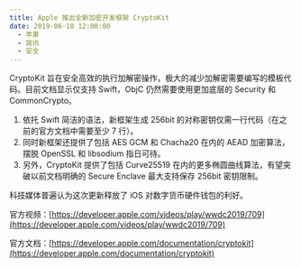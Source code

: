 ```yaml
---
title: Apple 推出全新加密开发框架 CryptoKit
date: 2019-06-10 12:00:00
  - 苹果
  - 简讯
  - 安全
---
```


CryptoKit 旨在安全高效的执行加解密操作，极大的减少加解密需要编写的模板代码。目前文档显示仅支持 Swift，ObjC 仍然需要使用更加底层的 Security 和 CommonCrypto。 

1. 依托 Swift 简洁的语法，新框架生成 256bit 的对称密钥仅需一行代码（在之前的官方文档中需要至少 7 行）。 
2. 同时新框架还提供了包括 AES GCM 和 Chacha20 在内的 AEAD 加密算法，摆脱 OpenSSL 和 libsodium 指日可待。 
3. 另外，CryptoKit 提供了包括 Curve25519 在内的更多椭圆曲线算法，有望突破以前文档明确的 Secure Enclave 最大支持保存 256bit 密钥限制。 

科技媒体普遍认为这次更新释放了 iOS 对数字货币硬件钱包的利好。 

官方视频：[https://developer.apple.com/videos/play/wwdc2019/709](https://developer.apple.com/videos/play/wwdc2019/709)

官方文档：[https://developer.apple.com/documentation/cryptokit](https://developer.apple.com/documentation/cryptokit)